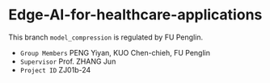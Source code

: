 
# Edge-AI-for-healthcare-applications

This branch `model_compression` is regulated by FU Penglin.

* `Group Members`   PENG Yiyan, KUO Chen-chieh, FU Penglin
* `Supervisor`      Prof. ZHANG Jun
* `Project ID`      ZJ01b-24
